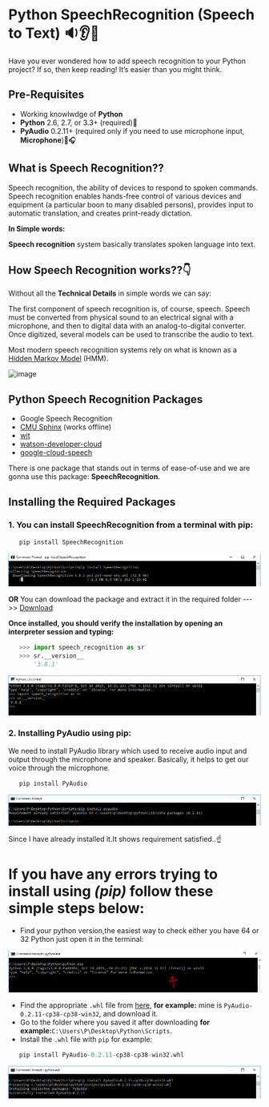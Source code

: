 # Python SpeechRecognition (Speech to Text) :sound::ear::speech_balloon:
Have you ever wondered how to add speech recognition to your Python project? If so, then keep reading! It’s easier than you might think.

## Pre-Requisites
* Working knowlwdge of **Python**
* **Python** 2.6, 2.7, or 3.3+ (required):snake:
* **PyAudio** 0.2.11+ (required only if you need to use microphone input, **Microphone**):microphone::headphones:

## **What is Speech Recognition??**
Speech recognition, the ability of devices to respond to spoken commands. Speech recognition enables hands-free control of various devices and equipment (a particular boon to many disabled persons), provides input to automatic translation, and creates print-ready dictation.

**In Simple words:**

**Speech recognition** system basically translates spoken language into text.

## **How Speech Recognition works??**:point_down:
Without all the **Technical Details** in simple words we can say:

The first component of speech recognition is, of course, speech. Speech must be converted from physical sound to an electrical signal with a microphone, and then to digital data with an analog-to-digital converter. Once digitized, several models can be used to transcribe the audio to text.

Most modern speech recognition systems rely on what is known as a [Hidden Markov Model](https://en.wikipedia.org/wiki/Hidden_Markov_model) (HMM). 

![image](https://i1.wp.com/www.fypsolutions.com/wp-content/uploads/2018/03/pyspeech-feature-Image.png?fit=1280%2C698)

## **Python Speech Recognition Packages**
* Google Speech Recognition
* [CMU Sphinx](https://cmusphinx.github.io/wiki/) (works offline)
* [wit](https://pypi.org/project/wit/)
* [watson-developer-cloud](https://pypi.org/project/watson-developer-cloud/)
* [google-cloud-speech](https://pypi.org/project/google-cloud-speech/)

There is one package that stands out in terms of ease-of-use and we are gonna use this package: **SpeechRecognition**.

## **Installing the Required Packages**
### 1. **You can install SpeechRecognition from a terminal with pip:**
```python
   pip install SpeechRecognition
```
![pip](extras/pip.PNG)

**OR** You can download the package  and extract it in the required folder --->> [Download](https://pypi.org/project/SpeechRecognition/#files) 

**Once installed, you should verify the installation by opening an interpreter session and typing:**
```python
   >>> import speech_recognition as sr
   >>> sr.__version__
       '3.8.1'
```

![verify](extras/verify.PNG)


### 2. **Installing PyAudio using pip:**
We need to install PyAudio library which used to receive audio input and output through the microphone and speaker. Basically, it helps to get our voice through the microphone.
```python
   pip install PyAudio
```
![pyaudio](extras/pyaudio.PNG)

Since I have already installed it.It shows requirement satisfied..:point_up:

# If you have any errors trying to install using *(pip)* follow these simple steps below:
* Find your python version,the easiest way to check either you have 64 or 32 Python just open it in the terminal:

![version](extras/version.PNG)

* Find the appropriate `.whl` file from [here](https://www.lfd.uci.edu/~gohlke/pythonlibs/#pyaudio), **for example:** mine is `PyAudio-0.2.11-cp38-cp38-win32`, and download it.   
* Go to the folder where you saved it after downloading **for example:**`C:\Users\P\Desktop\Python\Scripts`.
* Install the `.whl` file with `pip` for example:
```python
   pip install PyAudio-0.2.11-cp38-cp38-win32.whl
```
![explain](extras/exp.PNG)
